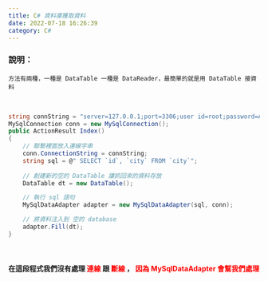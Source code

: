 ```yaml
---
title: C# 資料庫獲取資料
date: 2022-07-18 16:26:39
category: C#
---
```



### 說明：
	方法有兩種，一種是 DataTable 一種是 DataReader，最簡單的就是用 DataTable 接資料

<br>

```C#
string connString = "server=127.0.0.1;port=3306;user id=root;password=Acuteboy1215;database=mvctest;charset=utf8;";
MySqlConnection conn = new MySqlConnection();
public ActionResult Index()
{
	// 聯繫裡面放入連線字串
	conn.ConnectionString = connString;
  	string sql = @" SELECT `id`, `city` FROM `city`";
	
	// 創建新的空的 DataTable 讓抓回來的資料存放 
  	DataTable dt = new DataTable();

	// 執行 sql 語句
  	MySqlDataAdapter adapter = new MySqlDataAdapter(sql, conn);

	// 將資料注入到 空的 database
  	adapter.Fill(dt);
}
```

<br>

#### 在這段程式我們沒有處理 <span style="color:red"> 連線 </span> 跟 <span style="color:red"> 斷線 </span>，<span style="color:red"> 因為 MySqlDataAdapter 會幫我們處理 </span>
